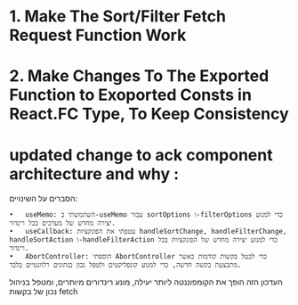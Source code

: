 

# 1. Make The Sort/Filter Fetch Request Function Work 
# 2. Make Changes To The Exported Function to Exoported Consts in React.FC Type, To Keep Consistency


# updated change to ack component architecture and why : 

<!-- import { useEffect, useState, useCallback, useMemo } from 'react';
import Filter from '@/components/Filter';
import Sort from '@/components/Sort';

export default function Ack() {
  const [isModalVisible, setIsModalVisible] = useState(false);
  const [activeClearing, setActiveClearing] = useState(false);
  const [filterSelectedOptions, setFilterSelectedOptions] = useState<any>(null);
  const [sortSelectedOptions, setSortSelectedOptions] = useState<any>('by-rating');
  const abortController = useMemo(() => new AbortController(), []);

  const openModal = () => setIsModalVisible(true);
  const closeModal = () => setIsModalVisible(false);

  const sortOptions = useMemo(() => [
    { label: 'Best Sellers', value: 'best-sellers', order: 'by-rating' },
    { label: 'Sort by Price: Low To High', value: 'low-to-high', order: 'by-low' },
    { label: 'Sort by Price: High To Low', value: 'high-to-low', order: 'by-high' },
    { label: 'Name', value: 'name', order: 'by-name' },
    { label: 'Availability', value: 'availability', order: 'by-av' },
    { label: 'Height', value: 'height', order: 'by-height' },
    { label: 'Depth', value: 'depth', order: 'by-depth' },
  ], []);

  const filterOptions = useMemo(() => [
    { label: 'Option 1', value: 'option1' },
    { label: 'Option 2', value: 'option2' },
    { label: 'Option 3', value: 'option3' },
    { label: 'Option 4', value: 'option4' },
  ], []);

  const handleSortChange = useCallback((value: any) => {
    setSortSelectedOptions(value);
    // ניתן להוסיף לוגיקה נוספת לסידור
  }, []);

  const handleFilterChange = useCallback((updatedOptions: any) => {
    setFilterSelectedOptions(updatedOptions);
    // ניתן להוסיף לוגיקה נוספת לסינון
  }, []);

  const handleSortAction = useCallback(async () => {
    try {
      abortController.abort(); // ביטול בקשות קודמות
      const newAbortController = new AbortController();
      const queryParams = new URLSearchParams({ order: sortSelectedOptions });
      
      const req = await fetch(`http://localhost:5001/sort?${queryParams.toString()}`, {
        signal: newAbortController.signal,
      });
      
      const response = await req.json();
      console.log('Sorted Data:', response.items);
    } catch (err: any) {
      if (err.name !== 'AbortError') {
        console.error('Error fetching sorted data:', err.message);
      }
    }
  }, [sortSelectedOptions, abortController]);

  const handleFilterAction = useCallback(async () => {
    try {
      abortController.abort(); // ביטול בקשות קודמות
      const newAbortController = new AbortController();
      const queryParams = new URLSearchParams();

      filterSelectedOptions?.forEach((option: any) => {
        queryParams.append(option.value, option.order);
      });

      const req = await fetch(`http://localhost:5001/filter?${queryParams.toString()}`, {
        signal: newAbortController.signal,
      });

      const response = await req.json();
      console.log('Filtered Data:', response);
    } catch (err: any) {
      if (err.name !== 'AbortError') {
        console.error('Error fetching filtered data:', err.message);
      }
    }
  }, [filterSelectedOptions, abortController]);

  useEffect(() => {
    document.body.style.overflow = isModalVisible ? 'hidden' : 'auto';
    return () => {
      document.body.style.overflow = 'auto'; // Reset on unmount
    };
  }, [isModalVisible]);

  return (
    <div className='h-[100dvh] bg-black'>
      <div className='button-container flex items-center justify-center py-12'>
        <button
          className='text-purple flex items-center justify-center rounded-xl bg-white px-2 py-4 text-center font-satoshi text-base font-medium'
          onClick={openModal}
        >
          Click for modal
        </button>
      </div>

      {isModalVisible && (
        <div
          className='fixed inset-0 flex items-end justify-center bg-gray-800 bg-opacity-50'
          onClick={closeModal}
        >
          <div
            className='h-[90%] w-full overflow-auto rounded-t-2xl bg-white p-8'
            onClick={e => e.stopPropagation()}
          >
            <div className='my-12 flex flex-col gap-12'>
              <Sort
                options={sortOptions}
                selectedOption={sortSelectedOptions}
                sortHeader='Sort By'
                onChange={handleSortChange}
              />

              <Filter
                options={filterOptions}
                selectedOptions={filterSelectedOptions}
                filterHeader='Categories'
                onChange={handleFilterChange}
              />
            </div>

            <div className='flex flex-col items-center justify-center gap-4'>
              <button className='w-full rounded-xl bg-black px-2 py-3 font-satoshi text-base text-white' onClick={handleSortAction}>
                Show Results []
              </button>

              <button
                className={`w-full rounded-xl px-2 py-3 font-satoshi text-base ${activeClearing ? 'bg-black' : 'bg-red-500'}`}
              >
                Clear All
              </button>
            </div>
          </div>
        </div>
      )}
    </div>
  );
} -->

הסברים על השינויים:

	•	useMemo: השתמשתי ב-useMemo עבור sortOptions ו-filterOptions כדי למנוע יצירה מחדש של מערכים בכל רינדור.
	•	useCallback: עטפתי את הפונקציות handleSortChange, handleFilterChange, handleSortAction ו-handleFilterAction כדי למנוע יצירה מחדש של הפונקציות בכל רינדור.
	•	AbortController: הוספתי AbortController כדי לבטל בקשות קודמות כאשר מתבצעת בקשה חדשה, כדי למנוע קונפליקטים ולטפל נכון בנתונים רלוונטיים בלבד.

העדכון הזה הופך את הקומפוננטה ליותר יעילה, מונע רינדורים מיותרים, ומטפל בניהול נכון של בקשות fetch